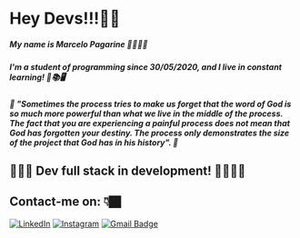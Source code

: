 
# Hey Devs!!!🤞🏾

##### My name is Marcelo Pagarine 👨🏾‍💻🚀
##### I'm a student of programming since 30/05/2020, and I live in constant learning! 🧠📚🖥️
##### 🧠 "Sometimes the process tries to make us forget that the word of God is so much more powerful than what we live in the middle of the process. The fact that you are experiencing a painful process does not mean that God has forgotten your destiny. The process only demonstrates the size of the project that God has in his history". 🧠

## 👨🏾‍💻 Dev full stack in development! 🚀🦾🙏🏿

## Contact-me on: 👇🏿

<a href="https://www.linkedin.com/in/marcelo-pagarine-0549a2bb/" target="_blank"><img src="https://img.shields.io/badge/Linkedin-%230077B5.svg?&style=flat-square&logo=linkedin&logoColor=white" alt="LinkedIn"></a>
<a href="https://www.instagram.com/progmarcelinhoo93/" target="_blank"><img src="https://img.shields.io/badge/Instagram-%23E4405F.svg?&style=flat-square&logo=instagram&logoColor=white" alt="Instagram"></a>
[![Gmail Badge](https://img.shields.io/badge/-Gmail-c14438?style=flat-square&logo=Gmail&logoColor=white&link=mailto:marcelo.pagarine@gmail.com)](https://mail.google.com/mail/u/0/#inbox)


